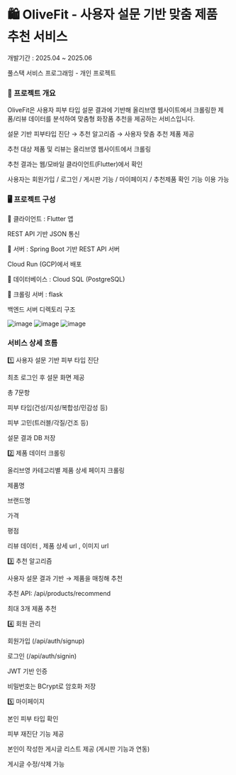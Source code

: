# 🛍️ OliveFit - 사용자 설문 기반 맞춤 제품 추천 서비스
개발기간 : 2025.04 ~ 2025.06

풀스택 서비스 프로그래밍 - 개인 프로젝트


### 📌 프로젝트 개요
OliveFit은 사용자 피부 타입 설문 결과에 기반해 올리브영 웹사이트에서 크롤링한 제품/리뷰 데이터를 분석하여 맞춤형 화장품 추천을 제공하는 서비스입니다.

설문 기반 피부타입 진단 → 추천 알고리즘 → 사용자 맞춤 추천 제품 제공

추천 대상 제품 및 리뷰는 올리브영 웹사이트에서 크롤링

추천 결과는 웹/모바일 클라이언트(Flutter)에서 확인

사용자는 회원가입 / 로그인 / 게시판 기능 / 마이페이지 / 추천제품 확인 기능 이용 가능

### 🖥️ 프로젝트 구성
🔹 클라이언트 :  Flutter 앱

REST API 기반 JSON 통신

🔹 서버 : Spring Boot 기반 REST API 서버

Cloud Run (GCP)에서 배포

🔹 데이터베이스 : Cloud SQL (PostgreSQL)

🔹 크롤링 서버 : flask

백엔드 서버 디렉토리 구조

![image](https://github.com/user-attachments/assets/c0be5d7b-400b-4f51-8f20-931d615b12fa)
![image](https://github.com/user-attachments/assets/b0564770-a68a-4dcd-aaa8-9357ee916d14)
![image](https://github.com/user-attachments/assets/8a8d0a6c-50d0-4781-a0f1-32f14706f31a)


### 서비스 상세 흐름
1️⃣ 사용자 설문 기반 피부 타입 진단

최초 로그인 후 설문 화면 제공

총 7문항

피부 타입(건성/지성/복합성/민감성 등) 

피부 고민(트러블/각질/건조 등)

설문 결과 DB 저장

2️⃣ 제품 데이터 크롤링

올리브영 카테고리별 제품 상세 페이지 크롤링

제품명

브랜드명

가격

평점

리뷰 데이터 , 제품 상세 url , 이미지 url


3️⃣ 추천 알고리즘

사용자 설문 결과 기반 → 제품을 매칭해 추천

추천 API: /api/products/recommend

최대 3개 제품 추천

4️⃣ 회원 관리

회원가입 (/api/auth/signup)

로그인 (/api/auth/signin)

JWT 기반 인증

비밀번호는 BCrypt로 암호화 저장

5️⃣ 마이페이지

본인 피부 타입 확인

피부 재진단 기능 제공

본인이 작성한 게시글 리스트 제공 (게시판 기능과 연동)

게시글 수정/삭제 가능
